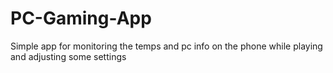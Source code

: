 # PC-Gaming-App
Simple app for monitoring the temps and pc info on the phone while playing and adjusting some settings 

